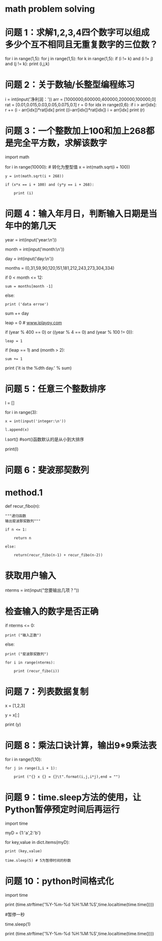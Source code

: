 
# math problem solving
# 问题 1：求解1,2,3,4四个数字可以组成多少个互不相同且无重复数字的三位数？

for i in range(1,5):
    for j in range(1,5):
        for k in range(1,5):
            if (i != k) and (i != j) and (j != k):
                print (i,j,k)
                
                
# 问题 2：关于数轴/长整型编程练习
i = int(input('净利润：'))
arr = [1000000,600000,400000,200000,100000,0]
rat = [0.01,0.015,0.03,0.05,0.075,0.1]
r = 0
for idx in range(0,6):
    if i > arr[idx]:
        r += (i - arr[idx])*rat[idx]
        print ((i-arr[idx])*rat[idx])
        i = arr[idx]
print (r)

# 问题 3：一个整数加上100和加上268都是完全平方数，求解该数字

import math

for i in range(10000):
    # 转化为整型值
    x = int(math.sqrt(i + 100))

    y = int(math.sqrt(i + 268))

    if (x*x == i + 100) and (y*y == i + 268):
    
        print (i)
        
 # 问题 4：输入年月日，判断输入日期是当年中的第几天

year = int(input('year:\n'))

month = int(input('month:\n'))

day = int(input('day:\n'))

months = (0,31,59,90,120,151,181,212,243,273,304,334)

if 0 < month <= 12:
    
    sum = months[month -1]
    
else:
    
    print ('data erroe')
    
sum += day

leap = 0 # www.iplaypy.com

if (year % 400 == 0) or ((year % 4 == 0) and (year % 100 != 0)):
    
    leap = 1
    
if (leap == 1) and (month > 2):
    
    sum += 1
    
print ('it is the %dth day.' % sum)


# 问题 5：任意三个整数排序

l = []


for i in range(3):
    
    x = int(input('integer:\n'))
    
    l.append(x)
    
l.sort() #sort()函数默认的是从小到大排序

print(l)

# 问题 6：斐波那契数列

# method.1
def recur_fibo(n):
    
    """递归函数
    输出斐波那契数列"""
   
    if n <= 1:
        
        return n
    
    else:
        
        return(recur_fibo(n-1) + recur_fibo(n-2))
        
# 获取用户输入

nterms = int(input("您要输出几项？"))

# 检查输入的数字是否正确

if nterms <= 0:
    
    print ("输入正数")
    
else:
    
    print ("斐波那契数列")
    
    for i in range(nterms):
        
        print (recur_fibo(i))

        
# 问题 7：列表数据复制

x = [1,2,3]

y = x[:]

print (y)
                
 
# 问题 8：乘法口诀计算，输出9*9乘法表

for i in range(1,10):
    
    for j in range(1,i + 1):
        
        print ("{} x {} = {}\t".format(i,j,i*j),end = "")         


# 问题 9：time.sleep方法的使用，让Python暂停预定时间后再运行

import time

myD = {1:'a',2:'b'}

for key,value in dict.items(myD):
    
    print (key,value)
    
    time.sleep(5) # 5为暂停时间的秒数


# 问题 10：python时间格式化

import time

print (time.strftime('%Y-%m-%d %H:%M:%S',time.localtime(time.time())))

#暂停一秒

time.sleep(1)

print (time.strftime('%Y-%m-%d %H:%M:%S',time.localtime(time.time())))


























